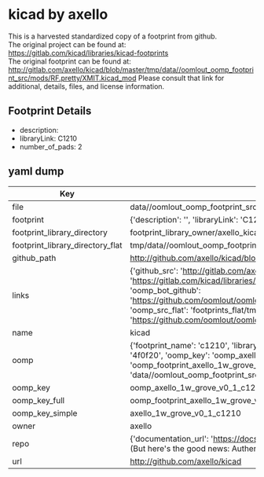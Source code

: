 # kicad by axello  
This is a harvested standardized copy of a footprint from github.  
The original project can be found at:  
https://gitlab.com/kicad/libraries/kicad-footprints  
The original footprint can be found at:
http://gitlab.com/axello/kicad/blob/master/tmp/data//oomlout_oomp_footprint_src/mods/RF.pretty/XMIT.kicad_mod
Please consult that link for additional, details, files, and license information.  
## Footprint Details
* description:   
* libraryLink: C1210  
* number_of_pads: 2  
## yaml dump  
| Key | Value |  
| --- | --- |  
| file | data//oomlout_oomp_footprint_src/kicad/6.0/projects/1w-grove-v0.1/1w-grove-v0.1.pretty/C1210.kicad_mod |  
| footprint | {'description': '', 'libraryLink': 'C1210', 'number_of_pads': 2} |  
| footprint_library_directory | footprint_library_owner/axello_kicad |  
| footprint_library_directory_flat | tmp/data//oomlout_oomp_footprint_src/footprints_flat/axello_1w_grove_v0_1_c1210/working |  
| github_path | http://github.com/axello/kicad/blob/master/tmp/data//oomlout_oomp_footprint_src/6.0/projects/1w-grove-v0.1/1w-grove-v0.1.pretty/C1210.kicad_mod |  
| links | {'github_src': 'http://gitlab.com/axello/kicad/blob/master/tmp/data//oomlout_oomp_footprint_src/mods/RF.pretty/XMIT.kicad_mod', 'github_src_repo': 'https://gitlab.com/kicad/libraries/kicad-footprints', 'oomp_bot': 'tmp/data//oomlout_oomp_footprint_src/footprints/axello_1w_grove_v0_1_c1210/working', 'oomp_bot_github': 'https://github.com/oomlout/oomlout_oomp_footprint_bot/tree/main/tmp/data//oomlout_oomp_footprint_src/footprints/axello_1w_grove_v0_1_c1210/working', 'oomp_src_flat': 'footprints_flat/tmp/data//oomlout_oomp_footprint_src/footprints_flat/axello_1w_grove_v0_1_c1210/working', 'oomp_src_flat_github': 'https://github.com/oomlout/oomlout_oomp_footprint_src/tree/main/tmp/data//oomlout_oomp_footprint_src/footprints_flat/axello_1w_grove_v0_1_c1210/working'} |  
| name | kicad |  
| oomp | {'footprint_name': 'c1210', 'library_name': '1w_grove_v0_1', 'md5': '4f0f20dce6bf349a69edcbe90307ab9c', 'md5_10': '4f0f20dce6', 'md5_5': '4f0f2', 'md5_6': '4f0f20', 'oomp_key': 'oomp_axello_1w_grove_v0_1_c1210', 'oomp_key_extra': 'oomp_footprint_axello_1w_grove_v0_1_c1210', 'oomp_key_full': 'oomp_footprint_axello_1w_grove_v0_1_c1210_4f0f20', 'oomp_key_simple': 'axello_1w_grove_v0_1_c1210', 'original_filename': 'data//oomlout_oomp_footprint_src/kicad/6.0/projects/1w-grove-v0.1/1w-grove-v0.1.pretty/C1210.kicad_mod', 'owner_name': 'axello'} |  
| oomp_key | oomp_axello_1w_grove_v0_1_c1210 |  
| oomp_key_full | oomp_footprint_axello_1w_grove_v0_1_c1210 |  
| oomp_key_simple | axello_1w_grove_v0_1_c1210 |  
| owner | axello |  
| repo | {'documentation_url': 'https://docs.github.com/rest/overview/resources-in-the-rest-api#rate-limiting', 'message': "API rate limit exceeded for 84.66.142.224. (But here's the good news: Authenticated requests get a higher rate limit. Check out the documentation for more details.)"} |  
| url | http://github.com/axello/kicad |  

